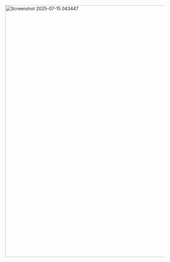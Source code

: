 <img width="1057" height="795" alt="Screenshot 2025-07-15 043447" src="https://github.com/user-attachments/assets/7ebd6883-0285-4baa-a38c-82bc95ed44d4" />
